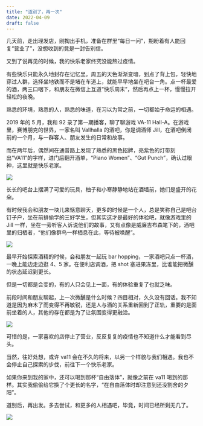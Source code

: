 ```yaml
---
title: "道别了，再一次"
date: 2022-04-09
draft: false
---
```


几天前，走出理发店，刚掏出手机，准备在群里“每日一问”，期盼着有人能回复“营业了”，没想收到的竟是一封告别信。

又到了说再见的时候，我的快乐老家终究没能熬过疫情。

有些快乐只能永久地封存在记忆里。周五的天色渐渐变暗，到点了背上包，轻快地穿过人群，选择坐地铁而不是堵在车道上，就能早早地坐在吧台一角。点一杯最爱的酒，两三口咽下，和朋友在微信上互道“快乐周末”，然后再点上一杯，慢慢拉开轻松的夜晚。

熟悉的环境，熟悉的人，熟悉的味道，在习以为常之前，一切都始于命运的相遇。

2019 年的 5 月，我和 92 录了第一期播客，聊了聊游戏 VA-11 Hall-A。在游戏里，赛博朋克的世界，一家名叫 Vallhalla 的酒吧，你是调酒师 Jill，在酒吧倒闭前的一个月，与一群客人、朋友发生的日常和故事。

而在两年后，偶然间在通普路上发现了熟悉的黑色招牌，亮紫色的灯带刻出“VA11”的字样，进门后翻开酒单，“Piano Women”、“Gut Punch”，确认过眼神，这里就是快乐老家。

![](https://img.gejiba.com/images/161bceaee472652597d0eba7926acfa5.jpg)

长长的吧台上摆满了可爱的玩具，柚子和小寒静静地站在酒墙前，她们是盛开的花朵。

有时候我会和朋友一块儿来惬意聊天，更多的时候是一个人，总是笑称自己是吧台钉子户，坐在前排偷学的三好学生，但其实这才是最好的体验吧，就像游戏里的 Jill 一样，坐在一旁听客人诉说他们的故事，又有点像是威廉吉布森笔下的，酒吧里的归栖者，“他们像群鸟一样栖息在此，等待被唤醒”。

![](https://img.gejiba.com/images/cffbd504e85f7e711f5c650fe2f37572.jpg)

最早开始探索酒精的时候，会和朋友一起玩 bar hopping，一家酒吧只点一杯酒，一晚上能边走边逛 4、5 家。在便利店调酒，把 shot 塞进果冻里，比谁能把微醺的状态延迟到更长。

但是一切都是会变的，有的人只会见上一面，有的体验重复了也就乏味。

前段时间和朋友聊起，上一次微醺是什么时候？四目相对，久久没有回话。我不知道是因为麻木了而变得不再敏锐，还是人与酒的关系重新回到了正轨，重要的是面前坐着的人，其他的存在都是为了让氛围变得更融洽。

![](https://img.gejiba.com/images/a97709e251cda258494512db955d4dd8.jpg)

可惜的是，一家喜欢的店停止了营业，反反复复的疫情也不知道什么才能看到尽头。

当然，往好处想，或许 va11 会在不久的将来，以另一个样貌与我们相遇。我也不会停止自己探索的步伐，前往下一个快乐老家。

如果你来到我的家中，还可以喝到那杯“自由落体”，就像之前在 va11 喝到的那样。其实我偷偷给它换了个更长的名字，“在自由落体时却注意到还没割舍的夕阳”。

道别后，再出发。多去尝试，和更多的人相遇吧，毕竟，时间已经所剩无几了。

![](https://img.gejiba.com/images/b61181da61f144f080fee74b281e2d4e.jpg)
